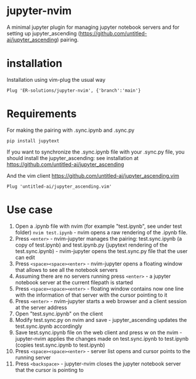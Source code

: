 # jupyter-nvim
A minimal jupyter plugin for managing jupyter notebook servers and for setting up jupyter_ascending (https://github.com/untitled-ai/jupyter_ascending) pairing.

# installation
Installation using vim-plug the usual way
```
Plug 'ER-solutions/jupyter-nvim', {'branch':'main'}
```

# Requirements
For making the pairing with .sync.ipynb and .sync.py

```pip install jupytext```

If you want to synchronize the .sync.ipynb file with your .sync.py file, you should install the jupyter_ascending: see installation at https://github.com/untitled-ai/jupyter_ascending

And the vim client https://github.com/untitled-ai/jupyter_ascending.vim

```Plug 'untitled-ai/jupyter_ascending.vim'```

# Use case
1. Open a .ipynb file with nvim (for example "test.ipynb", see under test folder) ```nvim test.ipynb``` - nvim opens a raw rendering of the .ipynb file.
2. Press ```<enter>``` - nvim-jupyter manages the pairing: test.sync.ipynb (a copy of test.ipynb) and test.ipynb.py (jupytext rendering of the test.sync.ipynb) - nvim-jupyter opens the test.sync.py file that the user can edit
3. Press ```<space><space><enter>``` - nvim-jupyter opens a floating window that allows to see all the notebook servers
4. Assuming there are no servers running press ```<enter>``` - a jupyter notebook server at the current filepath is started
5. Press ```<space><space><enter>``` - floating window contains now one line with the information of that server with the cursor pointing to it
6. Press ```<enter>``` - nvim-jupyter starts a web browser and a client session at the server address
7. Open "test.sync.ipynb" on the client
8. Modify test.sync.py on nvim and save - jupyter_ascending updates the test.sync.ipynb accordingly
9. Save test.sync.ipynb file on the web client and press <space><spcase>w on the nvim - jupyter-nvim applies the changes made on test.sync.ipynb to test.ipynb (copies test.sync.ipynb to test.ipynb)
10. Press  ```<space><space><enter>``` - server list opens and cursor points to the running server
11. Press ```<backspace>``` - jupyter-nvim closes the jupyter notebook server that the cursor is pointing to


  



